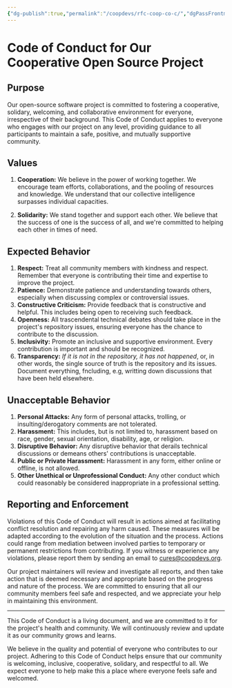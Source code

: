 ```yaml
---
{"dg-publish":true,"permalink":"/coopdevs/rfc-coop-co-c/","dgPassFrontmatter":true}
---
```



# Code of Conduct for Our Cooperative Open Source Project

## Purpose

Our open-source software project is committed to fostering a cooperative, solidary, welcoming, and collaborative environment for everyone, irrespective of their background. This Code of Conduct applies to everyone who engages with our project on any level, providing guidance to all participants to maintain a safe, positive, and mutually supportive community.

## Values

1. **Cooperation:** We believe in the power of working together. We encourage team efforts, collaborations, and the pooling of resources and knowledge. We understand that our collective intelligence surpasses individual capacities.

2. **Solidarity:** We stand together and support each other. We believe that the success of one is the success of all, and we're committed to helping each other in times of need.

## Expected Behavior

1. **Respect:** Treat all community members with kindness and respect. Remember that everyone is contributing their time and expertise to improve the project. 
2. **Patience:** Demonstrate patience and understanding towards others, especially when discussing complex or controversial issues.
3. **Constructive Criticism:** Provide feedback that is constructive and helpful. This includes being open to receiving such feedback. 
4. **Openness:** All trascendental technical debates should take place in the project's repository issues, ensuring everyone has the chance to contribute to the discussion.
5. **Inclusivity:** Promote an inclusive and supportive environment. Every contribution is important and should be recognized.
6. **Transparency:** *If it is not in the repository, it has not happened*, or, in other words, the single source of truth is the repository and its issues. Document everything, fncluding, e.g, writting down discussions that have been held elsewhere.

## Unacceptable Behavior

1. **Personal Attacks:** Any form of personal attacks, trolling, or insulting/derogatory comments are not tolerated. 
2. **Harassment:** This includes, but is not limited to, harassment based on race, gender, sexual orientation, disability, age, or religion.
3. **Disruptive Behavior:** Any disruptive behavior that derails technical discussions or demeans others' contributions is unacceptable.
4. **Public or Private Harassment:** Harassment in any form, either online or offline, is not allowed.
5. **Other Unethical or Unprofessional Conduct:** Any other conduct which could reasonably be considered inappropriate in a professional setting.

## Reporting and Enforcement

Violations of this Code of Conduct will result in actions aimed at facilitating conflict resolution and repairing any harm caused. These measures will be adapted according to the evolution of the situation and the process. Actions could range from mediation between involved parties to temporary or permanent restrictions from contributing. If you witness or experience any violations, please report them by sending an email to cures@coopdevs.org. 

Our project maintainers will review and investigate all reports, and then take action that is deemed necessary and appropriate based on the progress and nature of the process. We are committed to ensuring that all our community members feel safe and respected, and we appreciate your help in maintaining this environment.

---

This Code of Conduct is a living document, and we are committed to it for the project's health and community. We will continuously review and update it as our community grows and learns.

We believe in the quality and potential of everyone who contributes to our project. Adhering to this Code of Conduct helps ensure that our community is welcoming, inclusive, cooperative, solidary, and respectful to all. We expect everyone to help make this a place where everyone feels safe and welcomed.
